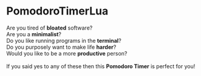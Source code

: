 # PomodoroTimerLua
  <p>Are you tired of <strong>bloated</strong> software?
<br>
  Are you a <strong>minimalist</strong>?
<br>
  Do you like running programs in the <strong>terminal</strong>?
<br>
  Do you purposely want to make life <strong>harder</strong>?
<br>
  Would you like to be a more <strong>productive</strong> person?
  <br>
  <br>
  If you said yes to any of these then this <strong>Pomodoro Timer</strong> is perfect for you!
  </p>
